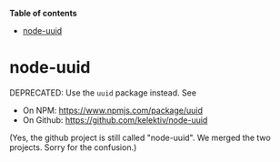 <!-- START doctoc generated TOC please keep comment here to allow auto update -->
<!-- DON'T EDIT THIS SECTION, INSTEAD RE-RUN doctoc TO UPDATE -->
**Table of contents**

- [node-uuid](#node-uuid)

<!-- END doctoc generated TOC please keep comment here to allow auto update -->

# node-uuid

DEPRECATED: Use the `uuid` package instead.  See

* On NPM: https://www.npmjs.com/package/uuid
* On Github: https://github.com/kelektiv/node-uuid

(Yes, the github project is still called "node-uuid". We merged the two projects. Sorry for the confusion.)
